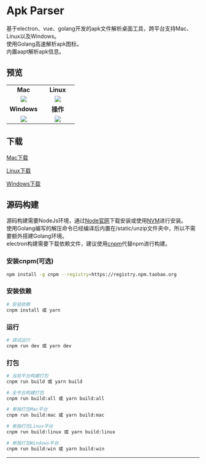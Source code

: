 # Apk Parser

基于electron、vue、golang开发的apk文件解析桌面工具，跨平台支持Mac、Linux以及Windows。  
使用Golang高速解析apk图标。  
内置aapt解析apk信息。

## 预览

<table>
    <tr align="center">
        <td><b>Mac</b></td>
        <td><b>Linux</b></td>
    </tr>
    <tr valign="top" align="center">
        <td width="50%"><img  src="https://github.com/NightFarmer/apk-parser/blob/master/screenshot/on-mac.png?raw=true"/></td>
        <td width="50%"><img  src="https://github.com/NightFarmer/apk-parser/blob/master/screenshot/on-linux.png?raw=true"/></td>
    </tr>
    <tr align="center">
        <td><b>Windows</b></td>
        <td><b>操作</b></td>
    </tr>
    <tr valign="top" align="center">
        <td width="50%"><img  src="https://github.com/NightFarmer/apk-parser/blob/master/screenshot/on-windows.png?raw=true"/></td>
        <td width="50%"><img  src="https://github.com/NightFarmer/apk-parser/blob/master/screenshot/apk-parser-mac.gif?raw=true"/></td>
    </tr>
</table>

## 下载

[Mac下载](https://oneindex.nightfarmer.top/?/apk-parser/apk-parser-1.0.0.dmg)

[Linux下载](https://oneindex.nightfarmer.top/?/apk-parser/apk-parser-1.0.0-x86_64.AppImage)

[Windows下载](https://oneindex.nightfarmer.top/?/apk-parser/apk-parser+Setup+1.0.0.exe)

## 源码构建

源码构建需要NodeJs环境，通过[Node官网](https://nodejs.org/)下载安装或使用[NVM](https://github.com/creationix/nvm)进行安装。  
使用Golang编写的解压命令已经编译后内置在/static/unzip文件夹中，所以不需要额外搭建Golang环境。  
electron构建需要下载依赖文件，建议使用[cnpm](https://npm.taobao.org/)代替npm进行构建。  

### 安装cnpm(可选)

```bash
npm install -g cnpm --registry=https://registry.npm.taobao.org
```

### 安装依赖

``` bash
# 安装依赖
cnpm install 或 yarn
```

### 运行

``` bash
# 调试运行
cnpm run dev 或 yarn dev

```

### 打包

``` bash
# 当前平台构建打包
cnpm run build 或 yarn build

# 全平台构建打包
cnpm run build:all 或 yarn build:all

# 单独打包Mac平台
cnpm run build:mac 或 yarn build:mac

# 单独打包Linux平台
cnpm run build:linux 或 yarn build:linux

# 单独打包Windows平台
cnpm run build:win 或 yarn build:win
```

---

